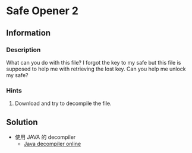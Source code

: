 # Safe Opener 2

## Information

### Description

What can you do with this file?
I forgot the key to my safe but this file is supposed to help me with retrieving the lost key. Can you help me unlock my safe?

### Hints

1. Download and try to decompile the file.

## Solution

- 使用 JAVA 的 decompiler
    - [Java decompiler online](http://www.javadecompilers.com/)